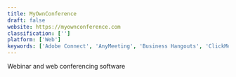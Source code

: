```yaml
---
title: MyOwnConference
draft: false 
website: https://myownconference.com
classification: ['']
platform: ['Web']
keywords: ['Adobe Connect', 'AnyMeeting', 'Business Hangouts', 'ClickMeeting', 'CommuniCloud Video', 'EasyWebinar', 'Flock', 'GoToWebinar', 'ON24', 'Onstream Webinars', 'Samepage', 'StartMeeting', 'Sumo Logic', 'Webinato', 'Zoho Meeting', 'eyeson', 'join.me']
---
```

Webinar and web conferencing software